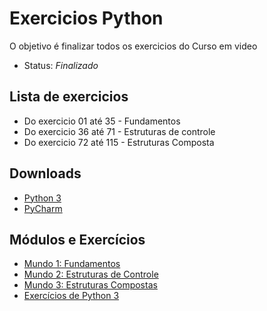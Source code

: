 # Exercicios Python
O objetivo é finalizar todos os exercicios do Curso em video

- Status: *Finalizado*
## Lista de exercicios

- Do exercicio 01 até 35 - Fundamentos <br />
- Do exercicio 36 até 71 - Estruturas de controle <br />
- Do exercicio 72 até 115 - Estruturas Composta


## Downloads
- [Python 3](https://www.python.org/downloads/)
- [PyCharm](https://www.jetbrains.com/pycharm/download/)



## Módulos e Exercícios
- [Mundo 1: Fundamentos](https://www.youtube.com/playlist?list=PLHz_AreHm4dlKP6QQCekuIPky1CiwmdI6)
- [Mundo 2: Estruturas de Controle](https://www.youtube.com/playlist?list=PLHz_AreHm4dk_nZHmxxf_J0WRAqy5Czye)
- [Mundo 3: Estruturas Compostas](https://www.youtube.com/watch?v=0LB3FSfjvao&list=PLHz_AreHm4dksnH2jVTIVNviIMBVYyFnH)
- [Exercícios de Python 3](https://www.youtube.com/watch?v=nIHq1MtJaKs&list=PLHz_AreHm4dm6wYOIW20Nyg12TAjmMGT-)
